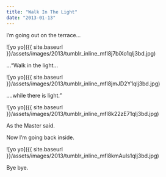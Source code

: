 ```yaml
---
title: "Walk In The Light"
date: "2013-01-13"
---
```


I’m going out on the terrace…

![yo yo]({{ site.baseurl }}/assets/images/2013/tumblr_inline_mfl8j7biXo1qlj3bd.jpg)

…“Walk in the light…

![yo yo]({{ site.baseurl }}/assets/images/2013/tumblr_inline_mfl8jmJD2Y1qlj3bd.jpg)

….while there is light.”

![yo yo]({{ site.baseurl }}/assets/images/2013/tumblr_inline_mfl8k22zE71qlj3bd.jpg)

As the Master said.

Now I’m going back inside.

![yo yo]({{ site.baseurl }}/assets/images/2013/tumblr_inline_mfl8kmAuIs1qlj3bd.jpg)

Bye bye.
